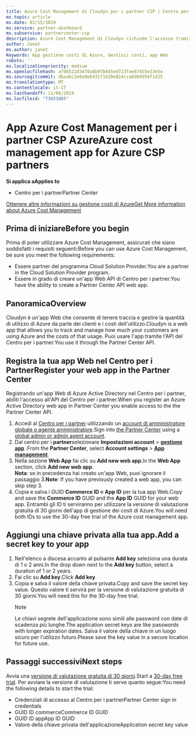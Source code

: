 ```yaml
---
title: Azure Cost Management di Cloudyn per i partner CSP | Centro per i partner
ms.topic: article
ms.date: 03/15/2019
ms.service: partner-dashboard
ms.subservice: partnercenter-csp
description: Azure Cost Management di Cloudyn richiede l'accesso tramite provisioning dell'API Centro per i partner.
author: Janet
ms.author: janet
Keywords: App gestione costi di Azure, Gestisci costi, app Web
robots: ''
ms.localizationpriority: medium
ms.openlocfilehash: a746522d3470a8b97b845ed723fae87455e33e5e
ms.sourcegitcommit: dbaa6c2e8a0e6431f1420e024cca6d0dd54f1425
ms.translationtype: MT
ms.contentlocale: it-IT
ms.lasthandoff: 11/06/2019
ms.locfileid: "73653865"
---
```

# <a name="azure-cost-management-app-for-azure-csp-partners"></a><span data-ttu-id="22ba9-104">App Azure Cost Management per i partner CSP Azure</span><span class="sxs-lookup"><span data-stu-id="22ba9-104">Azure cost management app for Azure CSP partners</span></span>  

<span data-ttu-id="22ba9-105">**Si applica a**</span><span class="sxs-lookup"><span data-stu-id="22ba9-105">**Applies to**</span></span>

-  <span data-ttu-id="22ba9-106">Centro per i partner</span><span class="sxs-lookup"><span data-stu-id="22ba9-106">Partner Center</span></span>

[<span data-ttu-id="22ba9-107">Ottenere altre informazioni su gestione costi di Azure</span><span class="sxs-lookup"><span data-stu-id="22ba9-107">Get More information about Azure Cost Management</span></span>](https://go.microsoft.com/fwlink/p/?linkid=857893)

## <a name="before-you-begin"></a><span data-ttu-id="22ba9-108">Prima di iniziare</span><span class="sxs-lookup"><span data-stu-id="22ba9-108">Before you begin</span></span>
<span data-ttu-id="22ba9-109">Prima di poter utilizzare Azure Cost Management, assicurati che siano soddisfatti i requisiti seguenti:</span><span class="sxs-lookup"><span data-stu-id="22ba9-109">Before you can use Azure Cost Management, be sure you meet the following requirements:</span></span>

- <span data-ttu-id="22ba9-110">Essere partner del programma Cloud Solution Provider.</span><span class="sxs-lookup"><span data-stu-id="22ba9-110">You are a partner in the Cloud Solution Provider program.</span></span>
- <span data-ttu-id="22ba9-111">Essere in grado di creare un'app Web API di Centro per i partner.</span><span class="sxs-lookup"><span data-stu-id="22ba9-111">You have the ability to create a Partner Center API web app.</span></span>

## <a name="overview"></a><span data-ttu-id="22ba9-112">Panoramica</span><span class="sxs-lookup"><span data-stu-id="22ba9-112">Overview</span></span>

<span data-ttu-id="22ba9-113">Cloudyn è un'app Web che consente di tenere traccia e gestire la quantità di utilizzo di Azure da parte dei clienti e i costi dell'utilizzo.</span><span class="sxs-lookup"><span data-stu-id="22ba9-113">Cloudyn is a web app that allows you to track and manage how much your customers are using Azure and the costs of that usage.</span></span> <span data-ttu-id="22ba9-114">Puoi usare l'app tramite l'API del Centro per i partner.</span><span class="sxs-lookup"><span data-stu-id="22ba9-114">You use it through the Partner Center API.</span></span>

## <a name="register-your-web-app-in-the-partner-center"></a><span data-ttu-id="22ba9-115">Registra la tua app Web nel Centro per i Partner</span><span class="sxs-lookup"><span data-stu-id="22ba9-115">Register your web app in the Partner Center</span></span>
<span data-ttu-id="22ba9-116">Registrando un'app Web di Azure Active Directory nel Centro per i partner, abiliti l'accesso all'API del Centro per i partner.</span><span class="sxs-lookup"><span data-stu-id="22ba9-116">When you register an Azure Active Directory web app in Partner Center you enable access to the the Partner Center API.</span></span> 
1.  <span data-ttu-id="22ba9-117">Accedi al [Centro per i partner](https://partnercenter.microsoft.com/pcv/dashboard/overview) utilizzando un [account di amministratore globale o agente amministratore](create-user-accounts-and-set-permissions.md).</span><span class="sxs-lookup"><span data-stu-id="22ba9-117">Sign into [the Partner Center](https://partnercenter.microsoft.com/pcv/dashboard/overview) using a [global admin or admin agent account](create-user-accounts-and-set-permissions.md).</span></span>
2.  <span data-ttu-id="22ba9-118">Dal centro per i **partner**selezionare **Impostazioni account** &gt; **[gestione app](https://partnercenter.microsoft.com/pcv/apiintegration/appmanagement)** .</span><span class="sxs-lookup"><span data-stu-id="22ba9-118">From the **Partner Center**, select **Account settings** &gt; **[App management](https://partnercenter.microsoft.com/pcv/apiintegration/appmanagement)**.</span></span>
3.  <span data-ttu-id="22ba9-119">Nella sezione **Web App** fai clic su **Add new web app**.</span><span class="sxs-lookup"><span data-stu-id="22ba9-119">In the **Web App** section, click **Add new web app**.</span></span>
<br> <span data-ttu-id="22ba9-120">**Nota**: se in precedenza hai creato un'app Web, puoi ignorare il passaggio 3.</span><span class="sxs-lookup"><span data-stu-id="22ba9-120">**Note**: If you have previously created a web app, you can skip step 3.</span></span>
4.  <span data-ttu-id="22ba9-121">Copia e salva i GUID **Commerce ID** e **App ID** per la tua app Web.</span><span class="sxs-lookup"><span data-stu-id="22ba9-121">Copy and save the **Commerce ID** GUID and the **App ID** GUID for your web app.</span></span> <span data-ttu-id="22ba9-122">Entrambi gli ID ti serviranno per utilizzare la versione di valutazione gratuita di 30 giorni dell'app di gestione dei costi di Azure.</span><span class="sxs-lookup"><span data-stu-id="22ba9-122">You will need both IDs to use the 30-day free trial of the Azure cost management app.</span></span>

## <a name="add-a-secret-key-to-your-app"></a><span data-ttu-id="22ba9-123">Aggiungi una chiave privata alla tua app.</span><span class="sxs-lookup"><span data-stu-id="22ba9-123">Add a secret key to your app</span></span>
1. <span data-ttu-id="22ba9-124">Nell'elenco a discesa accanto al pulsante **Add key** seleziona una durata di 1 o 2 anni.</span><span class="sxs-lookup"><span data-stu-id="22ba9-124">In the drop down next to the **Add key** button, select a duration of 1 or 2 years.</span></span>
2. <span data-ttu-id="22ba9-125">Fai clic su **Add key**.</span><span class="sxs-lookup"><span data-stu-id="22ba9-125">Click **Add key**.</span></span> 
3. <span data-ttu-id="22ba9-126">Copia e salva il valore della chiave privata.</span><span class="sxs-lookup"><span data-stu-id="22ba9-126">Copy and save the secret key value.</span></span> <span data-ttu-id="22ba9-127">Questo valore ti servirà per la versione di valutazione gratuita di 30 giorni.</span><span class="sxs-lookup"><span data-stu-id="22ba9-127">You will need this for the 30-day free trial.</span></span><br>
   > [!NOTE]  
   > <span data-ttu-id="22ba9-128">Le chiavi segrete dell'applicazione sono simili alle password con date di scadenza più lunghe.</span><span class="sxs-lookup"><span data-stu-id="22ba9-128">The application secret keys are like passwords with longer expiration dates.</span></span> <span data-ttu-id="22ba9-129">Salva il valore della chiave in un luogo sicuro per l'utilizzo futuro.</span><span class="sxs-lookup"><span data-stu-id="22ba9-129">Please save the key value in a secure location for future use.</span></span>

## <a name="next-steps"></a><span data-ttu-id="22ba9-130">Passaggi successivi</span><span class="sxs-lookup"><span data-stu-id="22ba9-130">Next steps</span></span>
<span data-ttu-id="22ba9-131">Avvia una [versione di valutazione gratuita di 30 giorni](https://go.microsoft.com/fwlink/?linkid=857895).</span><span class="sxs-lookup"><span data-stu-id="22ba9-131">Start a [30-day free trial](https://go.microsoft.com/fwlink/?linkid=857895).</span></span>
<span data-ttu-id="22ba9-132">Per avviare la versione di valutazione ti serve quanto segue:</span><span class="sxs-lookup"><span data-stu-id="22ba9-132">You need the following details to start the trial:</span></span>
- <span data-ttu-id="22ba9-133">Credenziali di accesso al Centro per i partner</span><span class="sxs-lookup"><span data-stu-id="22ba9-133">Partner Center sign in credentials</span></span>
- <span data-ttu-id="22ba9-134">GUID ID commerce</span><span class="sxs-lookup"><span data-stu-id="22ba9-134">Commerce ID GUID</span></span>
- <span data-ttu-id="22ba9-135">GUID ID app</span><span class="sxs-lookup"><span data-stu-id="22ba9-135">App ID GUID</span></span>
- <span data-ttu-id="22ba9-136">Valore della chiave privata dell'applicazione</span><span class="sxs-lookup"><span data-stu-id="22ba9-136">Application secret key value</span></span>

